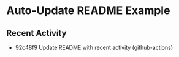 # Auto-Update README Example

## Recent Activity
<!-- BEGIN RECENT_ACTIVITY -->
* 92c48f9 Update README with recent activity (github-actions)
<!-- END RECENT_ACTIVITY -->



